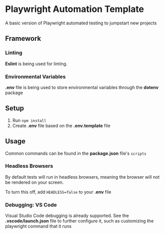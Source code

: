 # Playwright Automation Template

A basic version of Playwright automated testing to jumpstart new projects

## Framework

### Linting

**Eslint** is being used for linting.

### Environmental Variables

**.env** file is being used to store environmental variables through the **dotenv** package

## Setup

1. Run `npm install`
2. Create **.env** file based on the **.env.template** file

## Usage

Common commands can be found in the **package.json** file's `scripts`

### Headless Browsers

By default tests will run in headless browsers, meaning the browser will not be rendered on your screen. 

To turn this off, add `HEADLESS=false` to your **.env** file

### Debugging: VS Code

Visual Studio Code debugging is already supported. See the **.vscode/launch.json** file to further configure it, such as customizing the playwright command that it runs
